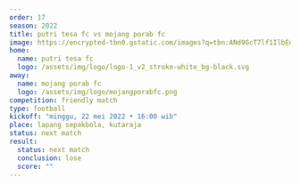 ```yaml
---
order: 17
season: 2022
title: putri tesa fc vs mojang porab fc
image: https://encrypted-tbn0.gstatic.com/images?q=tbn:ANd9GcT7lf1IlbEnMMZuoDAGfJpXtKNThnbhktaIgw&usqp=CAU
home:
  name: putri tesa fc
  logo: /assets/img/logo/logo-1_v2_stroke-white_bg-black.svg
away:
  name: mojang porab fc
  logo: /assets/img/logo/mojangporabfc.png
competition: friendly match
type: football
kickoff: "minggu, 22 mei 2022 • 16:00 wib"
place: lapang sepakbola, kutaraja
status: next match
result:
  status: next match
  conclusion: lose
  score: ""
---
```

